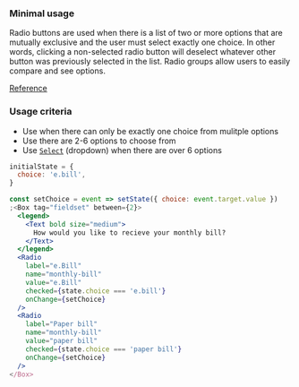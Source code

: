 ### Minimal usage

Radio buttons are used when there is a list of two or more options that are mutually exclusive and the user must select exactly one choice. In other words, clicking a non-selected radio button will deselect whatever other button was previously selected in the list. Radio groups allow users to easily compare and see options.

<a href="https://www.nngroup.com/articles/checkboxes-vs-radio-buttons/" target="_blank">Reference</a>

### Usage criteria

* Use when there can only be exactly one choice from mulitple options
* Use there are 2-6 options to choose from
* Use [`Select`](#select) (dropdown) when there are over 6 options

```jsx
initialState = {
  choice: 'e.bill',
}

const setChoice = event => setState({ choice: event.target.value })
;<Box tag="fieldset" between={2}>
  <legend>
    <Text bold size="medium">
      How would you like to recieve your monthly bill?
    </Text>
  </legend>
  <Radio
    label="e.Bill"
    name="monthly-bill"
    value="e.Bill"
    checked={state.choice === 'e.bill'}
    onChange={setChoice}
  />
  <Radio
    label="Paper bill"
    name="monthly-bill"
    value="paper bill"
    checked={state.choice === 'paper bill'}
    onChange={setChoice}
  />
</Box>
```
